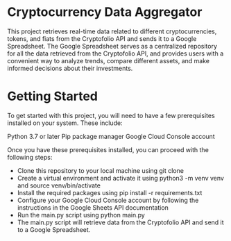 # Cryptocurrency Data Aggregator

This project retrieves real-time data related to different cryptocurrencies, tokens, and fiats from the Cryptofolio API and sends it to a Google Spreadsheet. The Google Spreadsheet serves as a centralized repository for all the data retrieved from the Cryptofolio API, and provides users with a convenient way to analyze trends, compare different assets, and make informed decisions about their investments.

# Getting Started

To get started with this project, you will need to have a few prerequisites installed on your system. These include:

Python 3.7 or later
Pip package manager
Google Cloud Console account

Once you have these prerequisites installed, you can proceed with the following steps:

- Clone this repository to your local machine using git clone
- Create a virtual environment and activate it using python3 -m venv venv and source venv/bin/activate
- Install the required packages using pip install -r requirements.txt
- Configure your Google Cloud Console account by following the instructions in the Google Sheets API documentation
- Run the main.py script using python main.py
- The main.py script will retrieve data from the Cryptofolio API and send it to a Google Spreadsheet.
